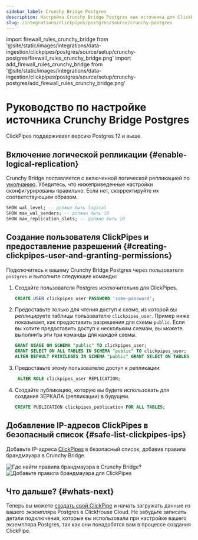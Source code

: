 ```yaml
---
sidebar_label: Crunchy Bridge Postgres
description: Настройка Crunchy Bridge Postgres как источника для ClickPipes
slug: /integrations/clickpipes/postgres/source/crunchy-postgres
---
```


import firewall_rules_crunchy_bridge from '@site/static/images/integrations/data-ingestion/clickpipes/postgres/source/setup/crunchy-postgres/firewall_rules_crunchy_bridge.png'
import add_firewall_rules_crunchy_bridge from '@site/static/images/integrations/data-ingestion/clickpipes/postgres/source/setup/crunchy-postgres/add_firewall_rules_crunchy_bridge.png'


# Руководство по настройке источника Crunchy Bridge Postgres

ClickPipes поддерживает версию Postgres 12 и выше.

## Включение логической репликации {#enable-logical-replication}

Crunchy Bridge поставляется с включенной логической репликацией по [умолчанию](https://docs.crunchybridge.com/how-to/logical-replication). Убедитесь, что нижеприведенные настройки сконфигурированы правильно. Если нет, скорректируйте их соответствующим образом.

```sql
SHOW wal_level; -- должно быть logical
SHOW max_wal_senders; -- должно быть 10
SHOW max_replication_slots; -- должно быть 10
```

## Создание пользователя ClickPipes и предоставление разрешений {#creating-clickpipes-user-and-granting-permissions}

Подключитесь к вашему Crunchy Bridge Postgres через пользователя `postgres` и выполните следующие команды:

1. Создайте пользователя Postgres исключительно для ClickPipes.

    ```sql
    CREATE USER clickpipes_user PASSWORD 'some-password';
    ```

2. Предоставьте только для чтения доступ к схеме, из которой вы реплицируете таблицы пользователю `clickpipes_user`. Пример ниже показывает, как предоставить разрешения для схемы `public`. Если вы хотите предоставить доступ к нескольким схемам, вы можете выполнить эти три команды для каждой схемы.

    ```sql
    GRANT USAGE ON SCHEMA "public" TO clickpipes_user;
    GRANT SELECT ON ALL TABLES IN SCHEMA "public" TO clickpipes_user;
    ALTER DEFAULT PRIVILEGES IN SCHEMA "public" GRANT SELECT ON TABLES TO clickpipes_user;
    ```

3. Предоставьте этому пользователю доступ к репликации:

    ```sql
     ALTER ROLE clickpipes_user REPLICATION;
    ```

4. Создайте публикацию, которую вы будете использовать для создания ЗЕРКАЛА (репликации) в будущем.

    ```sql
    CREATE PUBLICATION clickpipes_publication FOR ALL TABLES;
    ```

## Добавление IP-адресов ClickPipes в безопасный список {#safe-list-clickpipes-ips}

Добавьте IP-адреса [ClickPipes](../../index.md#list-of-static-ips) в безопасный список, добавив правила брандмауэра в Crunchy Bridge.

<img src={firewall_rules_crunchy_bridge} alt="Где найти правила брандмауэра в Crunchy Bridge?"/>

<img src={add_firewall_rules_crunchy_bridge} alt="Добавьте правила брандмауэра для ClickPipes"/>

## Что дальше? {#whats-next}

Теперь вы можете [создать свой ClickPipe](../index.md) и начать загружать данные из вашего экземпляра Postgres в ClickHouse Cloud. 
Не забудьте записать детали подключения, которые вы использовали при настройке вашего экземпляра Postgres, так как они понадобятся вам в процессе создания ClickPipe.

